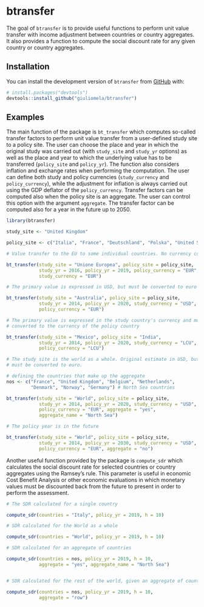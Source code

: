 
<!-- README.md is generated from README.Rmd. Please edit that file -->

# btransfer

<!-- badges: start -->
<!-- badges: end -->

The goal of `btransfer` is to provide useful functions to perform unit
value transfer with income adjustment between countries or country
aggregates. It also provides a function to compute the social discount
rate for any given country or country aggregates.

## Installation

You can install the development version of `btransfer` from
[GitHub](https://github.com/) with:

``` r
# install.packages("devtools")
devtools::install_github("giuliomela/btransfer")
```

## Examples

The main function of the package is `bt_transfer` which computes
so-called transfer factors to perform unit value transfer from a
user-defined study site to a policy site. The user can choose the place
and year in which the original study was carried out (with `study_site`
and `study_yr` options) as well as the place and year to which the
underlying value has to be transferred (`policy_site` and `policy_yr`).
The function also considers inflation and exchange rates when performing
the computation. The user can define both study and policy currencies
(`study_currency` and `policy_currency`), while the adjustment for
inflation is always carried out using the GDP deflator of the
`policy_currency`. Transfer factors can be computed also when the policy
site is an aggregate. The user can control this option with the argument
`aggregate`. The transfer factor can be computed also for a year in the
future up to 2050.

``` r
library(btransfer)

study_site <- "United Kingdom"

policy_site <- c("Italia", "France", "Deutschland", "Polska", "United States")

# Value transfer to the EU to some individual countries. No currency conversion.

bt_transfer(study_site = "Unione Europea", policy_site = policy_site, 
            study_yr = 2016, policy_yr = 2019, policy_currency = "EUR",
            study_currency = "EUR")

# The primary value is expressed in USD, but must be converted to euro

bt_transfer(study_site = "Australia", policy_site = policy_site, 
            study_yr = 2014, policy_yr = 2020, study_currency = "USD",
            policy_currency = "EUR")

# The primary value is expressed in the study country's currency and must be
# converted to the currency of the policy country

bt_transfer(study_site = "Mexico", policy_site = "India", 
            study_yr = 2014, policy_yr = 2020, study_currency = "LCU",
            policy_currency = "LCU")

# The study site is the world as a whole. Original estimate in USD, but value
# must be converted to euro.

# defining the countries that make up the aggregate
nos <- c("France", "United Kingdom", "Belgium", "Netherlands",
         "Denmark", "Norway", "Germany") # North Sea countries

bt_transfer(study_site = "World", policy_site = policy_site, 
            study_yr = 2014, policy_yr = 2020, study_currency = "USD",
            policy_currency = "EUR", aggregate = "yes",
            aggregate_name = "North Sea")

# The policy year is in the future

bt_transfer(study_site = "World", policy_site = policy_site, 
            study_yr = 2014, policy_yr = 2030, study_currency = "USD",
            policy_currency = "EUR", aggregate = "no")
```

Another useful function provided by the package is `compute_sdr` which
calculates the social discount rate for selected countries or country
aggregates using the Ramsey’s rule. This parameter is useful in economic
Cost Benefit Analysis or other economic evaluations in which monetary
values must be discounted back from the future to present in order to
perform the assessment.

``` r
# The SDR calculated for a single country

compute_sdr(countries = "Italy", policy_yr = 2019, h = 10)

# SDR calculated for the World as a whole

compute_sdr(countries = "World", policy_yr = 2019, h = 10)

# SDR calculated for an aggregate of countries

compute_sdr(countries = nos, policy_yr = 2019, h = 10,
            aggregate = "yes", aggregate_name = "North Sea")


# SDR calculated for the rest of the world, given an aggregate of countries

compute_sdr(countries = nos, policy_yr = 2019, h = 10,
            aggregate = "row")
```
